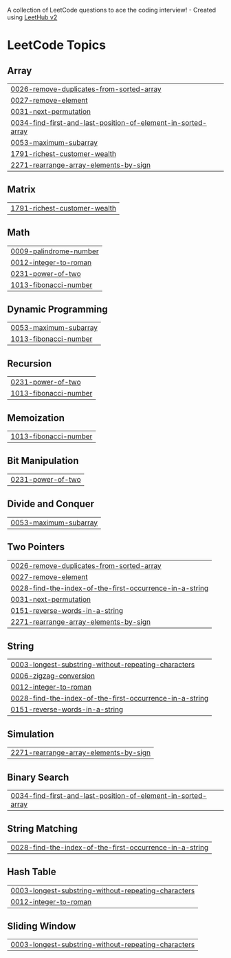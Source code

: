 A collection of LeetCode questions to ace the coding interview! - Created using [LeetHub v2](https://github.com/arunbhardwaj/LeetHub-2.0)
<!---LeetCode Topics Start-->
# LeetCode Topics
## Array
|  |
| ------- |
| [0026-remove-duplicates-from-sorted-array](https://github.com/sohailahamed008/Leetcode/tree/master/0026-remove-duplicates-from-sorted-array) |
| [0027-remove-element](https://github.com/sohailahamed008/Leetcode/tree/master/0027-remove-element) |
| [0031-next-permutation](https://github.com/sohailahamed008/Leetcode/tree/master/0031-next-permutation) |
| [0034-find-first-and-last-position-of-element-in-sorted-array](https://github.com/sohailahamed008/Leetcode/tree/master/0034-find-first-and-last-position-of-element-in-sorted-array) |
| [0053-maximum-subarray](https://github.com/sohailahamed008/Leetcode/tree/master/0053-maximum-subarray) |
| [1791-richest-customer-wealth](https://github.com/sohailahamed008/Leetcode/tree/master/1791-richest-customer-wealth) |
| [2271-rearrange-array-elements-by-sign](https://github.com/sohailahamed008/Leetcode/tree/master/2271-rearrange-array-elements-by-sign) |
## Matrix
|  |
| ------- |
| [1791-richest-customer-wealth](https://github.com/sohailahamed008/Leetcode/tree/master/1791-richest-customer-wealth) |
## Math
|  |
| ------- |
| [0009-palindrome-number](https://github.com/sohailahamed008/Leetcode/tree/master/0009-palindrome-number) |
| [0012-integer-to-roman](https://github.com/sohailahamed008/Leetcode/tree/master/0012-integer-to-roman) |
| [0231-power-of-two](https://github.com/sohailahamed008/Leetcode/tree/master/0231-power-of-two) |
| [1013-fibonacci-number](https://github.com/sohailahamed008/Leetcode/tree/master/1013-fibonacci-number) |
## Dynamic Programming
|  |
| ------- |
| [0053-maximum-subarray](https://github.com/sohailahamed008/Leetcode/tree/master/0053-maximum-subarray) |
| [1013-fibonacci-number](https://github.com/sohailahamed008/Leetcode/tree/master/1013-fibonacci-number) |
## Recursion
|  |
| ------- |
| [0231-power-of-two](https://github.com/sohailahamed008/Leetcode/tree/master/0231-power-of-two) |
| [1013-fibonacci-number](https://github.com/sohailahamed008/Leetcode/tree/master/1013-fibonacci-number) |
## Memoization
|  |
| ------- |
| [1013-fibonacci-number](https://github.com/sohailahamed008/Leetcode/tree/master/1013-fibonacci-number) |
## Bit Manipulation
|  |
| ------- |
| [0231-power-of-two](https://github.com/sohailahamed008/Leetcode/tree/master/0231-power-of-two) |
## Divide and Conquer
|  |
| ------- |
| [0053-maximum-subarray](https://github.com/sohailahamed008/Leetcode/tree/master/0053-maximum-subarray) |
## Two Pointers
|  |
| ------- |
| [0026-remove-duplicates-from-sorted-array](https://github.com/sohailahamed008/Leetcode/tree/master/0026-remove-duplicates-from-sorted-array) |
| [0027-remove-element](https://github.com/sohailahamed008/Leetcode/tree/master/0027-remove-element) |
| [0028-find-the-index-of-the-first-occurrence-in-a-string](https://github.com/sohailahamed008/Leetcode/tree/master/0028-find-the-index-of-the-first-occurrence-in-a-string) |
| [0031-next-permutation](https://github.com/sohailahamed008/Leetcode/tree/master/0031-next-permutation) |
| [0151-reverse-words-in-a-string](https://github.com/sohailahamed008/Leetcode/tree/master/0151-reverse-words-in-a-string) |
| [2271-rearrange-array-elements-by-sign](https://github.com/sohailahamed008/Leetcode/tree/master/2271-rearrange-array-elements-by-sign) |
## String
|  |
| ------- |
| [0003-longest-substring-without-repeating-characters](https://github.com/sohailahamed008/Leetcode/tree/master/0003-longest-substring-without-repeating-characters) |
| [0006-zigzag-conversion](https://github.com/sohailahamed008/Leetcode/tree/master/0006-zigzag-conversion) |
| [0012-integer-to-roman](https://github.com/sohailahamed008/Leetcode/tree/master/0012-integer-to-roman) |
| [0028-find-the-index-of-the-first-occurrence-in-a-string](https://github.com/sohailahamed008/Leetcode/tree/master/0028-find-the-index-of-the-first-occurrence-in-a-string) |
| [0151-reverse-words-in-a-string](https://github.com/sohailahamed008/Leetcode/tree/master/0151-reverse-words-in-a-string) |
## Simulation
|  |
| ------- |
| [2271-rearrange-array-elements-by-sign](https://github.com/sohailahamed008/Leetcode/tree/master/2271-rearrange-array-elements-by-sign) |
## Binary Search
|  |
| ------- |
| [0034-find-first-and-last-position-of-element-in-sorted-array](https://github.com/sohailahamed008/Leetcode/tree/master/0034-find-first-and-last-position-of-element-in-sorted-array) |
## String Matching
|  |
| ------- |
| [0028-find-the-index-of-the-first-occurrence-in-a-string](https://github.com/sohailahamed008/Leetcode/tree/master/0028-find-the-index-of-the-first-occurrence-in-a-string) |
## Hash Table
|  |
| ------- |
| [0003-longest-substring-without-repeating-characters](https://github.com/sohailahamed008/Leetcode/tree/master/0003-longest-substring-without-repeating-characters) |
| [0012-integer-to-roman](https://github.com/sohailahamed008/Leetcode/tree/master/0012-integer-to-roman) |
## Sliding Window
|  |
| ------- |
| [0003-longest-substring-without-repeating-characters](https://github.com/sohailahamed008/Leetcode/tree/master/0003-longest-substring-without-repeating-characters) |
<!---LeetCode Topics End-->